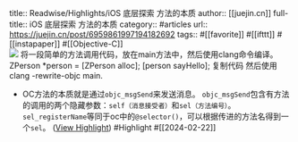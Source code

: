 title:: Readwise/Highlights/iOS 底层探索 方法的本质
author:: [[juejin.cn]]
full-title:: iOS 底层探索 方法的本质
category:: #articles
url:: https://juejin.cn/post/6959861997194182692
tags:: #[[favorite]] #[[ifttt]] #[[instapaper]] #[[Objective-C]]  
![](https://readwise-assets.s3.amazonaws.com/static/images/article2.74d541386bbf.png)
将一段简单的方法调用代码，放在main方法中，然后使用clang命令编译。 ZPerson *person = [ZPerson alloc]; [person sayHello]; 复制代码 然后使用clang -rewrite-objc main.
- OC方法的本质就是通过`objc_msgSend`来发送消息。 `objc_msgSend`包含有方法的调用的两个隐藏参数：`self（消息接受者）`和`sel（方法编号）`。 `sel_registerName`等同于oc中的`@selector()`，可以根据传进的方法名得到一个`sel`。 ([View Highlight](https://read.readwise.io/read/01hq7bvqehmsynmm5pf2wr7fhq)) #Highlight #[[2024-02-22]]